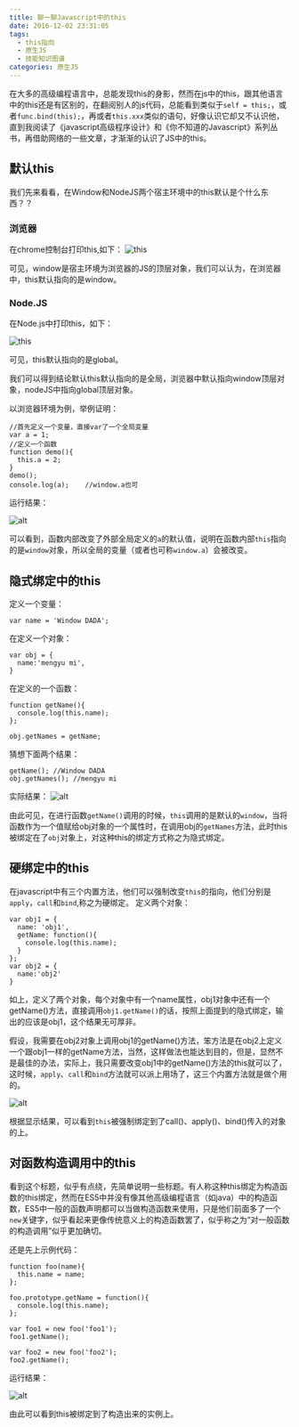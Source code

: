 ```yaml
---
title: 聊一聊Javascript中的this
date: 2016-12-02 23:31:05
tags:
  - this指向
  - 原生JS
  - 技能知识图谱
categories: 原生JS
---
```

在大多的高级编程语言中，总能发现this的身影，然而在js中的this，跟其他语言中的this还是有区别的，在翻阅别人的js代码，总能看到类似于`self = this;`，或者`func.bind(this);`，再或者`this.xxx`类似的语句，好像认识它却又不认识他，直到我阅读了《javascript高级程序设计》和《你不知道的Javascript》系列丛书，再借助网络的一些文章，才渐渐的认识了JS中的this。

<!--more-->

## 默认this
我们先来看看，在Window和NodeJS两个宿主环境中的this默认是个什么东西？？

### 浏览器
在chrome控制台打印this,如下：
![this](/images/2016/12/02/this1.png)

可见，window是宿主环境为浏览器的JS的顶层对象，我们可以认为，在浏览器中，this默认指向的是window。

### Node.JS
在Node.js中打印this，如下：

![this](/images/2016/12/02/this1.png)

可见，this默认指向的是global。

我们可以得到结论默认this默认指向的是全局，浏览器中默认指向window顶层对象，nodeJS中指向global顶层对象。

以浏览器环境为例，举例证明：

```
//首先定义一个变量，直接var了一个全局变量
var a = 1;
//定义一个函数
function demo(){
  this.a = 2;
}
demo();
console.log(a);    //window.a也可
```

运行结果：

![alt](http://mife.io/static/upload/20171005/FuGg9hrmbVqw9iFeLn17ttPZ.png)

可以看到，函数内部改变了外部全局定义的`a`的默认值，说明在函数内部`this`指向的是`window`对象，所以全局的变量（或者也可称`window.a`）会被改变。

## 隐式绑定中的this
定义一个变量：
```
var name = 'Window DADA';
```
在定义一个对象：
```
var obj = {
  name:'mengyu mi',
}
```
在定义的一个函数：
```
function getName(){
  console.log(this.name);
};
```
```
obj.getNames = getName;
```
猜想下面两个结果：
```
getName(); //Window DADA
obj.getNames(); //mengyu mi
```
实际结果：
![alt](http://mife.io/static/upload/20171005/fy4NacKamLcNhcyLlP_D9y2X.png)

由此可见，在进行函数`getName()`调用的时候，`this`调用的是默认的`window`，当将函数作为一个值赋给obj对象的一个属性时，在调用obj的`getNames`方法，此时this被绑定在了`obj`对象上，对这种this的绑定方式称之为隐式绑定。

## 硬绑定中的this
在javascript中有三个内置方法，他们可以强制改变`this`的指向，他们分别是`apply`，`call`和`bind`,称之为硬绑定。
定义两个对象：
```
var obj1 = {
  name: 'obj1',
  getName: function(){
    console.log(this.name);
  }
};
var obj2 = {
  name:'obj2'
}
```
如上，定义了两个对象，每个对象中有一个name属性，obj1对象中还有一个getName()方法，直接调用`obj1.getName()`的话，按照上面提到的隐式绑定，输出的应该是obj1，这个结果无可厚非。

假设，我需要在obj2对象上调用obj1的getName()方法，笨方法是在obj2上定义一个跟obj1一样的getName方法，当然，这样做法也能达到目的，但是，显然不是最佳的办法，实际上，我只需要改变obj1中的getName()方法的this就可以了，这时候，`apply`、`call`和`bind`方法就可以派上用场了，这三个内置方法就是做个用的。

![alt](http://mife.io/static/upload/20171005/7hd1e79EFWomZ9j_8zJCHNEz.png)

根据显示结果，可以看到`this`被强制绑定到了call()、apply()、bind()传入的对象的上。

## 对函数构造调用中的this
看到这个标题，似乎有点绕，先简单说明一些标题。有人称这种this绑定为构造函数的this绑定，然而在ES5中并没有像其他高级编程语言（如java）中的构造函数，ES5中一般的函数声明都可以当做构造函数来使用，只是他们前面多了一个`new`关键字，似乎看起来更像传统意义上的构造函数罢了，似乎称之为“对一般函数的构造调用”似乎更加确切。

还是先上示例代码：
```
function foo(name){
  this.name = name;
};

foo.prototype.getName = function(){
  console.log(this.name);
};

var foo1 = new foo('foo1');
foo1.getName();

var foo2 = new foo('foo2');
foo2.getName();

```
运行结果：

![alt](http://mife.io/static/upload/20171005/pQlcoIMFM94W_JQYBmTXlAS5.png)

由此可以看到this被绑定到了构造出来的实例上。

